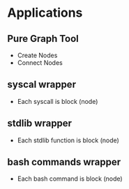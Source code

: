 # Applications

## Pure Graph Tool

  - Create Nodes
  - Connect Nodes

## syscal wrapper

  - Each syscall is block (node)

## stdlib wrapper

  - Each stdlib function is block (node)

## bash commands wrapper

  - Each bash command is block (node)
